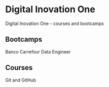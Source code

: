 # Digital Inovation One
 
 Digital Inovation One - courses and bootcamps

 ## Bootcamps

Banco Carrefour Data Engineer

 ## Courses

Git and GitHub